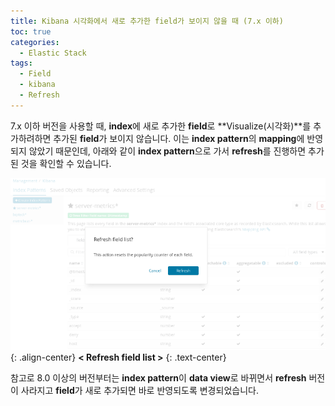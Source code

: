 ```yaml
---
title: Kibana 시각화에서 새로 추가한 field가 보이지 않을 때 (7.x 이하)
toc: true
categories:
  - Elastic Stack
tags:
  - Field
  - kibana
  - Refresh
---
```


7.x 이하 버전을 사용할 때, **index**에 새로 추가한 **field**로 **Visualize(시각화)**를 추가하려하면 추가된 **field**가 보이지 않습니다. 이는 **index pattern**의 **mapping**에 반영되지 않았기 때문인데, 아래와 같이 **index pattern**으로 가서 **refresh**를 진행하면 추가된 것을 확인할 수 있습니다.

![kibana refresh ui](/assets/images/posts/2022-6-16-tistory-post-47/img-1.png){: .align-center}
**< Refresh field list >**
{: .text-center}
<br>

참고로 8.0 이상의 버전부터는 **index pattern**이 **data view**로 바뀌면서 **refresh** 버전이 사라지고 **field**가 새로 추가되면 바로 반영되도록 변경되었습니다.

